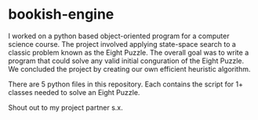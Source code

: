 # bookish-engine
I worked on a python based object-oriented program for a computer science course. 
The  project  involved  applying  state-space  search  to  a  classic  problem  known  as  the  Eight Puzzle.
The overall goal was to write a program that could  solve  any  valid  initial  conguration  of  the Eight  Puzzle.
We concluded the project by creating our own efficient heuristic algorithm.

There are 5 python files in this repository. Each contains the script for 1+ classes needed to solve an Eight Puzzle.

Shout out to my project partner s.x.
